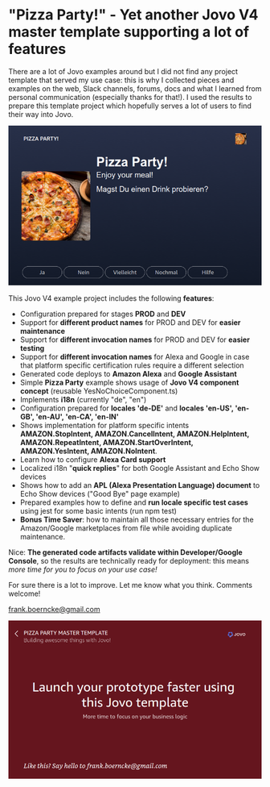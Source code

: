 # "Pizza Party!" - Yet another Jovo V4 master template supporting a lot of features

There are a lot of Jovo examples around but I did not find any project template that served my use case: this is why I collected pieces and examples on the web, Slack channels, forums, docs and what I learned from personal communication (especially thanks for that!). I used the results to prepare this template project which hopefully serves a lot of users to find their way into Jovo.  

![Pizza Party Jovo Example Project Template](https://github.com/fboerncke/jovo-v4-multi-featured-master-template-pizza-party/blob/main/resources/images/pizza-party-01.png "Pizza Party Jovo Example Project Template")

This Jovo V4 example project includes the following **features**:

- Configuration prepared for stages **PROD** and **DEV**
- Support for **different product names** for PROD and DEV for **easier maintenance**
- Support for **different invocation names** for PROD and DEV for **easier testing**
- Support for **different invocation names** for Alexa and Google in case that platform specific certification rules require a different selection
- Generated code deploys to **Amazon Alexa** and **Google Assistant**
- Simple **Pizza Party** example shows usage of **Jovo V4 component concept** (reusable YesNoChoiceComponent.ts)
- Implements **i18n** (currently "de", "en")
- Configuration prepared for **locales 'de-DE'** and **locales 'en-US', 'en-GB', 'en-AU', 'en-CA', 'en-IN'**
- Shows implementation for platform specific intents **AMAZON.StopIntent, AMAZON.CancelIntent, AMAZON.HelpIntent, AMAZON.RepeatIntent, AMAZON.StartOverIntent, AMAZON.YesIntent, AMAZON.NoIntent**.
- Learn how to configure **Alexa Card support**
- Localized i18n "**quick replies**" for both Google Assistant and Echo Show devices
- Shows how to add an **APL (Alexa Presentation Language) document** to Echo Show devices ("Good Bye" page example)
- Prepared examples how to define and **run locale specific test cases** using jest for some basic intents (run npm test)
- **Bonus Time Saver**: how to maintain all those necessary entries for the Amazon/Google marketplaces from file while avoiding duplicate maintenance.

Nice: **The generated code artifacts validate within Developer/Google Console**, so the results are technically ready for deployment: this means *more time for you to focus on your use case!*

For sure there is a lot to improve.
Let me know what you think.
Comments welcome!

frank.boerncke@gmail.com

![Pizza Party Jovo Example Project Template - Good Bye Page](https://github.com/fboerncke/jovo-v4-multi-featured-master-template-pizza-party/blob/main/resources/images/pizza-party-02.png "Pizza Party Jovo Example Project Template - Good Bye Page")


